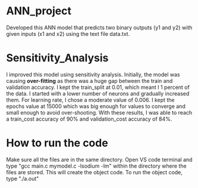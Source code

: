 # ANN_project
Developed this ANN model that predicts two binary outputs (y1 and y2) with given inputs (x1 and x2) using the text file data.txt. 

# Sensitivity_Analysis
I improved this model using sensitivity analysis. Initially, the model was causing **over-fitting** as there was a huge gap between the train and validation accuracy. I kept the train_split at 0.01, which meant I
1 percent of the data. I started with a lower number of neurons and gradually increased them. For learning rate, I chose a moderate value of 0.006. I kept the epochs value at 15000 which was big enough for values
to converge and small enough to avoid over-shooting. 
With these results, I was able to reach a train_cost accuracy of 90% and validation_cost accuracy of 84%.

# How to run the code
Make sure all the files are in the same directory. Open VS code terminal and type "gcc main.c mymodel.c -lsodium -lm" within the directory where the files are stored. This will create the object code.
To run the object code, type "./a.out"

